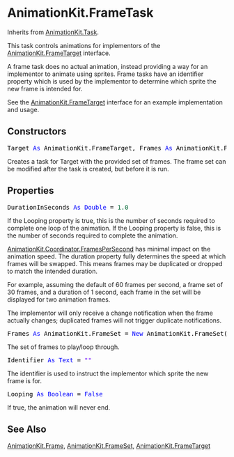 # AnimationKit.FrameTask

Inherits from [AnimationKit.Task](AnimationKit.Task.md).

This task controls animations for implementors of the [AnimationKit.FrameTarget](AnimationKit.FrameTarget.md) interface.

A frame task does no actual animation, instead providing a way for an implementor to animate using sprites. Frame tasks have an identifier property which is used by the implementor to determine which sprite the new frame is intended for.

See the [AnimationKit.FrameTarget](AnimationKit.FrameTarget.md) interface for an example implementation and usage.

## Constructors

<pre><span style="color: #000000;">Target <span style="color: #0000FF;">As</span> AnimationKit.FrameTarget, Frames <span style="color: #0000FF;">As</span> AnimationKit.FrameSet</span></pre>
Creates a task for Target with the provided set of frames. The frame set can be modified after the task is created, but before it is run.

## Properties

<pre id="property.durationinseconds"><span style="color: #000000;">DurationInSeconds <span style="color: #0000FF;">As</span> <span style="color: #0000FF;">Double</span> = <span style="color: #006633;">1.0</span></span></pre>
If the Looping property is true, this is the number of seconds required to complete one loop of the animation. If the Looping property is false, this is the number of seconds required to complete the animation.

[AnimationKit.Coordinator.FramesPerSecond](AnimationKit.Coordinator.md#property.framespersecond) has minimal impact on the animation speed. The duration property fully determines the speed at which frames will be swapped. This means frames may be duplicated or dropped to match the intended duration.

For example, assuming the default of 60 frames per second, a frame set of 30 frames, and a duration of 1 second, each frame in the set will be displayed for two animation frames.

The implementor will only receive a change notification when the frame actually changes; duplicated frames will not trigger duplicate notifications.

<pre id="property.frames"><span style="color: #000000;">Frames <span style="color: #0000FF;">As</span> AnimationKit.FrameSet = <span style="color: #0000FF;">New</span> AnimationKit.FrameSet()</span></pre>
The set of frames to play/loop through.

<pre id="property.identifier"><span style="color: #000000;">Identifier <span style="color: #0000FF;">As</span> <span style="color: #0000FF;">Text</span> = <span style="color: #6600FE;">&quot;&quot;</span></span></pre>
The identifier is used to instruct the implementor which sprite the new frame is for.

<pre id="property.looping"><span style="color: #000000;">Looping <span style="color: #0000FF;">As</span> <span style="color: #0000FF;">Boolean</span> = <span style="color: #0000FF;">False</span></span></pre>
If true, the animation will never end.

## See Also

[AnimationKit.Frame](AnimationKit.Frame.md), [AnimationKit.FrameSet](AnimationKit.FrameSet.md), [AnimationKit.FrameTarget](AnimationKit.FrameTarget.md)